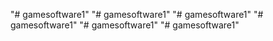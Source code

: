 "# gamesoftware1" 
"# gamesoftware1" 
"# gamesoftware1" 
"# gamesoftware1" 
"# gamesoftware1" 
"# gamesoftware1" 
